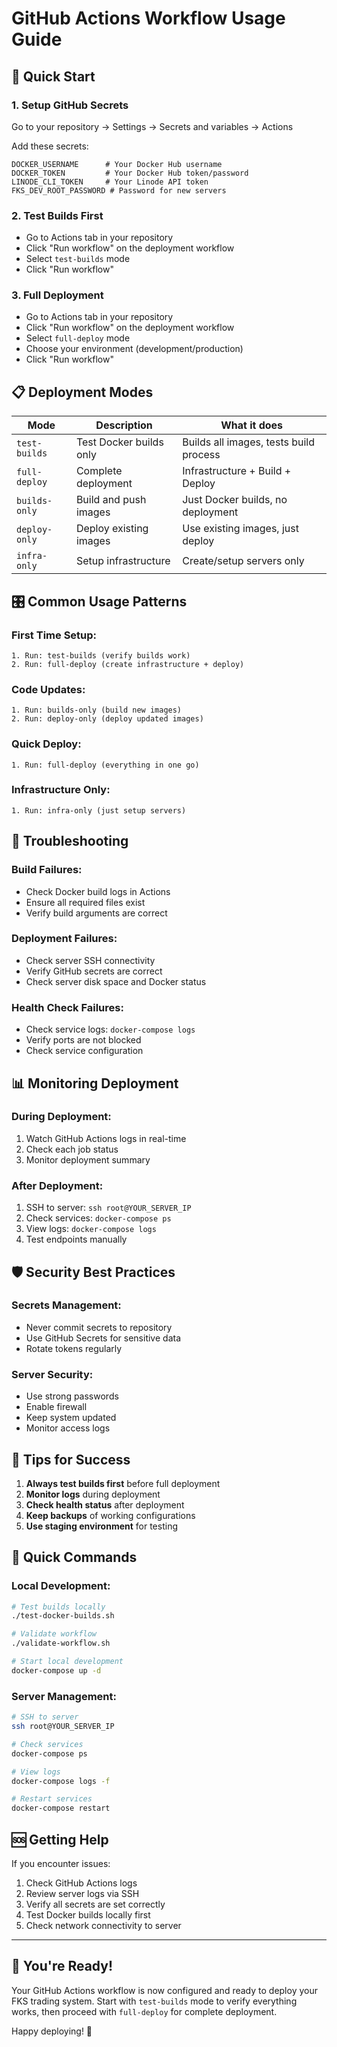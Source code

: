 # GitHub Actions Workflow Usage Guide

## 🚀 Quick Start

### 1. **Setup GitHub Secrets**
Go to your repository → Settings → Secrets and variables → Actions

Add these secrets:
```
DOCKER_USERNAME      # Your Docker Hub username
DOCKER_TOKEN         # Your Docker Hub token/password
LINODE_CLI_TOKEN     # Your Linode API token
FKS_DEV_ROOT_PASSWORD # Password for new servers
```

### 2. **Test Builds First**
- Go to Actions tab in your repository
- Click "Run workflow" on the deployment workflow
- Select `test-builds` mode
- Click "Run workflow"

### 3. **Full Deployment**
- Go to Actions tab in your repository
- Click "Run workflow" on the deployment workflow
- Select `full-deploy` mode
- Choose your environment (development/production)
- Click "Run workflow"

## 📋 **Deployment Modes**

| Mode | Description | What it does |
|------|-------------|--------------|
| `test-builds` | Test Docker builds only | Builds all images, tests build process |
| `full-deploy` | Complete deployment | Infrastructure + Build + Deploy |
| `builds-only` | Build and push images | Just Docker builds, no deployment |
| `deploy-only` | Deploy existing images | Use existing images, just deploy |
| `infra-only` | Setup infrastructure | Create/setup servers only |

## 🎛️ **Common Usage Patterns**

### **First Time Setup:**
```
1. Run: test-builds (verify builds work)
2. Run: full-deploy (create infrastructure + deploy)
```

### **Code Updates:**
```
1. Run: builds-only (build new images)
2. Run: deploy-only (deploy updated images)
```

### **Quick Deploy:**
```
1. Run: full-deploy (everything in one go)
```

### **Infrastructure Only:**
```
1. Run: infra-only (just setup servers)
```

## 🔧 **Troubleshooting**

### **Build Failures:**
- Check Docker build logs in Actions
- Ensure all required files exist
- Verify build arguments are correct

### **Deployment Failures:**
- Check server SSH connectivity
- Verify GitHub secrets are correct
- Check server disk space and Docker status

### **Health Check Failures:**
- Check service logs: `docker-compose logs`
- Verify ports are not blocked
- Check service configuration

## 📊 **Monitoring Deployment**

### **During Deployment:**
1. Watch GitHub Actions logs in real-time
2. Check each job status
3. Monitor deployment summary

### **After Deployment:**
1. SSH to server: `ssh root@YOUR_SERVER_IP`
2. Check services: `docker-compose ps`
3. View logs: `docker-compose logs`
4. Test endpoints manually

## 🛡️ **Security Best Practices**

### **Secrets Management:**
- Never commit secrets to repository
- Use GitHub Secrets for sensitive data
- Rotate tokens regularly

### **Server Security:**
- Use strong passwords
- Enable firewall
- Keep system updated
- Monitor access logs

## 🎯 **Tips for Success**

1. **Always test builds first** before full deployment
2. **Monitor logs** during deployment
3. **Check health status** after deployment
4. **Keep backups** of working configurations
5. **Use staging environment** for testing

## 📱 **Quick Commands**

### **Local Development:**
```bash
# Test builds locally
./test-docker-builds.sh

# Validate workflow
./validate-workflow.sh

# Start local development
docker-compose up -d
```

### **Server Management:**
```bash
# SSH to server
ssh root@YOUR_SERVER_IP

# Check services
docker-compose ps

# View logs
docker-compose logs -f

# Restart services
docker-compose restart
```

## 🆘 **Getting Help**

If you encounter issues:
1. Check GitHub Actions logs
2. Review server logs via SSH
3. Verify all secrets are set correctly
4. Test Docker builds locally first
5. Check network connectivity to server

---

## 🎉 **You're Ready!**

Your GitHub Actions workflow is now configured and ready to deploy your FKS trading system. Start with `test-builds` mode to verify everything works, then proceed with `full-deploy` for complete deployment.

Happy deploying! 🚀

